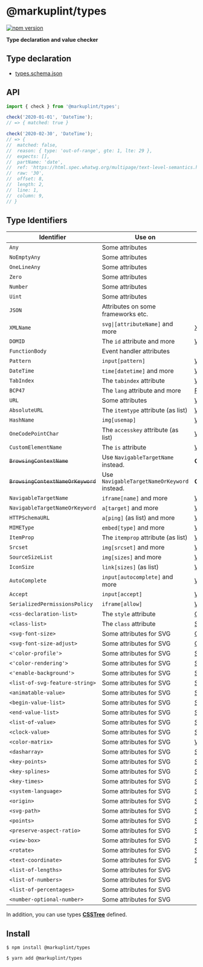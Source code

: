# @markuplint/types

[![npm version](https://badge.fury.io/js/%40markuplint%2Ftypes.svg)](https://www.npmjs.com/package/@markuplint/types)

**Type declaration and value checker**

## Type declaration

- [types.schema.json](./types.schema.json)

## API

```ts
import { check } from '@markuplint/types';

check('2020-01-01', 'DateTime');
// => { matched: true }

check('2020-02-30', 'DateTime');
// => {
// 	matched: false,
// 	reason: { type: 'out-of-range', gte: 1, lte: 29 },
// 	expects: [],
// 	partName: 'date',
// 	ref: 'https://html.spec.whatwg.org/multipage/text-level-semantics.html#datetime-value',
// 	raw: '30',
// 	offset: 8,
// 	length: 2,
// 	line: 1,
// 	column: 9,
// }
```

## Type Identifiers

| Identifier                         | Use on                                      | Spec                                                                                                               | Supported |
| ---------------------------------- | ------------------------------------------- | ------------------------------------------------------------------------------------------------------------------ | --------- |
| `Any`                              | Some attributes                             |                                                                                                                    | ✅        |
| `NoEmptyAny`                       | Some attributes                             |                                                                                                                    | ✅        |
| `OneLineAny`                       | Some attributes                             |                                                                                                                    | ✅        |
| `Zero`                             | Some attributes                             |                                                                                                                    | ✅        |
| `Number`                           | Some attributes                             |                                                                                                                    | ✅        |
| `Uint`                             | Some attributes                             |                                                                                                                    | ✅        |
| `JSON`                             | Attributes on some frameworks etc.          |                                                                                                                    | ✅        |
| `XMLName`                          | `svg\|[attributeName]` and more             | [XML](https://www.w3.org/TR/xml/#d0e804)                                                                           | ✅        |
| `DOMID`                            | The `id` attribute and more                 | [WHATWG](https://html.spec.whatwg.org/multipage/dom.html#global-attributes:concept-id)                             | ✅        |
| `FunctionBody`                     | Event handler attributes                    |                                                                                                                    | 🚧        |
| `Pattern`                          | `input[pattern]`                            | [WHATWG](https://html.spec.whatwg.org/multipage/input.html#compiled-pattern-regular-expression)                    | ✅        |
| `DateTime`                         | `time[datetime]` and more                   | [WHATWG](https://html.spec.whatwg.org/multipage/text-level-semantics.html#datetime-value)                          | ✅        |
| `TabIndex`                         | The `tabindex` attribute                    | [WHATWG](https://html.spec.whatwg.org/multipage/interaction.html#attr-tabindex)                                    | ✅        |
| `BCP47`                            | The `lang` attribute and more               | [RFC](https://tools.ietf.org/rfc/bcp/bcp47.html)                                                                   | ✅        |
| `URL`                              | Some attributes                             | [WHATWG](https://html.spec.whatwg.org/multipage/urls-and-fetching.html#valid-url-potentially-surrounded-by-spaces) | ✅        |
| `AbsoluteURL`                      | The `itemtype` attribute (as list)          | [WHATWG](https://url.spec.whatwg.org/#syntax-url-absolute)                                                         | ✅        |
| `HashName`                         | `img[usemap]`                               | [WHATWG](https://html.spec.whatwg.org/multipage/common-microsyntaxes.html#valid-hash-name-reference)               | ✅        |
| `OneCodePointChar`                 | The `accesskey` attribute (as list)         | [WHATWG](https://html.spec.whatwg.org/multipage/interaction.html#the-accesskey-attribute)                          | ✅        |
| `CustomElementName`                | The `is` attribute                          | [WHATWG](https://html.spec.whatwg.org/multipage/custom-elements.html#valid-custom-element-name)                    | ✅        |
| ~~`BrowsingContextName`~~          | Use `NavigableTargetName` instead.          | **Obsolated**                                                                                                      | ✅        |
| ~~`BrowsingContextNameOrKeyword`~~ | Use `NavigableTargetNameOrKeyword` instead. | **Obsolated**                                                                                                      | ✅        |
| `NavigableTargetName`              | `iframe[name]` and more                     | [WHATWG](https://html.spec.whatwg.org/multipage/document-sequences.html#valid-navigable-target-name)               | ✅        |
| `NavigableTargetNameOrKeyword`     | `a[target]` and more                        | [WHATWG](https://html.spec.whatwg.org/multipage/document-sequences.html#valid-navigable-target-name-or-keyword)    | ✅        |
| `HTTPSchemaURL`                    | `a[ping]` (as list) and more                | [WHATWG](https://html.spec.whatwg.org/multipage/links.html#ping)                                                   | ✅        |
| `MIMEType`                         | `embed[type]` and more                      | [WHATWG](https://mimesniff.spec.whatwg.org/#valid-mime-type)                                                       | ✅        |
| `ItemProp`                         | The `itemprop` attribute (as list)          | [WHATWG](https://html.spec.whatwg.org/multipage/microdata.html#names:-the-itemprop-attribute)                      | ✅        |
| `Srcset`                           | `img[srcset]` and more                      | [WHATWG](https://html.spec.whatwg.org/multipage/images.html#srcset-attributes)                                     | ✅        |
| `SourceSizeList`                   | `img[sizes]` and more                       | [WHATWG](https://html.spec.whatwg.org/multipage/images.html#sizes-attributes)                                      | ✅        |
| `IconSize`                         | `link[sizes]` (as list)                     | [WHATWG](https://html.spec.whatwg.org/multipage/semantics.html#attr-link-sizes)                                    | ✅        |
| `AutoComplete`                     | `input[autocomplete]` and more              | [WHATWG](https://html.spec.whatwg.org/multipage/form-control-infrastructure.html#attr-fe-autocomplete)             | ✅        |
| `Accept`                           | `input[accept]`                             | [WHATWG](https://html.spec.whatwg.org/multipage/input.html#attr-input-accept)                                      | ✅        |
| `SerializedPermissionsPolicy`      | `iframe[allow]`                             | [W3C](https://w3c.github.io/webappsec-permissions-policy/#serialized-permissions-policy)                           | ✅        |
| `<css-declaration-list>`           | The `style` attribute                       | [CSS](https://drafts.csswg.org/css-style-attr/#syntax)                                                             | ✅        |
| `<class-list>`                     | The `class` attribute                       | [SVG](https://www.w3.org/TR/SVG/styling.html#ClassAttribute)                                                       | ✅        |
| `<svg-font-size>`                  | Some attributes for SVG                     | [CSS](https://drafts.csswg.org/css-fonts-5/#descdef-font-face-font-size)                                           | 🚧        |
| `<svg-font-size-adjust>`           | Some attributes for SVG                     | [CSS](https://drafts.csswg.org/css-fonts-5/#propdef-font-size-adjust)                                              | 🚧        |
| `<'color-profile'>`                | Some attributes for SVG                     | [SVG](https://www.w3.org/TR/SVG11/color.html#ColorProfileProperty)                                                 | 🚧        |
| `<'color-rendering'>`              | Some attributes for SVG                     | [SVG](https://www.w3.org/TR/SVG11/painting.html#ColorRenderingProperty)                                            | 🚧        |
| `<'enable-background'>`            | Some attributes for SVG                     | [SVG](https://www.w3.org/TR/SVG11/filters.html#EnableBackgroundProperty)                                           | 🚧        |
| `<list-of-svg-feature-string>`     | Some attributes for SVG                     | [SVG](https://www.w3.org/TR/SVG11/feature.html)                                                                    | 🚧        |
| `<animatable-value>`               | Some attributes for SVG                     | [SVG](https://svgwg.org/specs/animations/#FromAttribute)                                                           | 🚧        |
| `<begin-value-list>`               | Some attributes for SVG                     | [SVG](https://svgwg.org/specs/animations/#BeginValueListSyntax)                                                    | 🚧        |
| `<end-value-list>`                 | Some attributes for SVG                     | [SVG](https://svgwg.org/specs/animations/#EndValueListSyntax)                                                      | 🚧        |
| `<list-of-value>`                  | Some attributes for SVG                     | [SVG](https://svgwg.org/specs/animations/#ValuesAttribute)                                                         | 🚧        |
| `<clock-value>`                    | Some attributes for SVG                     | [SMIL](https://www.w3.org/TR/2001/REC-smil-animation-20010904/#Timing-ClockValueSyntax)                            | 🚧        |
| `<color-matrix>`                   | Some attributes for SVG                     | [W3C](https://drafts.fxtf.org/filter-effects/#element-attrdef-fecolormatrix-values)                                | ✅        |
| `<dasharray>`                      | Some attributes for SVG                     | [SVG](https://svgwg.org/svg2-draft/painting.html#StrokeDasharrayProperty)                                          | ✅        |
| `<key-points>`                     | Some attributes for SVG                     | [SVG](https://svgwg.org/specs/animations/#KeyPointsAttribute)                                                      | ✅        |
| `<key-splines>`                    | Some attributes for SVG                     | [SVG](https://svgwg.org/specs/animations/#KeyTimesAttribute)                                                       | ✅        |
| `<key-times>`                      | Some attributes for SVG                     | [SVG](https://svgwg.org/specs/animations/#KeyTimesAttribute)                                                       | ✅        |
| `<system-language>`                | Some attributes for SVG                     | [SVG](https://svgwg.org/svg2-draft/struct.html#SystemLanguageAttribute)                                            | ✅        |
| `<origin>`                         | Some attributes for SVG                     | [SMIL](https://www.w3.org/TR/2001/REC-smil-animation-20010904/#MotionOriginAttribute)                              | ✅        |
| `<svg-path>`                       | Some attributes for SVG                     | [SVG](https://svgwg.org/svg2-draft/paths.html#PathDataBNF)                                                         | 🚧        |
| `<points>`                         | Some attributes for SVG                     | [SVG](https://svgwg.org/svg2-draft/shapes.html#DataTypePoints)                                                     | ✅        |
| `<preserve-aspect-ratio>`          | Some attributes for SVG                     | [SVG](https://svgwg.org/svg2-draft/coords.html#PreserveAspectRatioAttribute)                                       | ✅        |
| `<view-box>`                       | Some attributes for SVG                     | [SVG](https://svgwg.org/svg2-draft/coords.html#ViewBoxAttribute)                                                   | ✅        |
| `<rotate>`                         | Some attributes for SVG                     | [SVG](https://svgwg.org/specs/animations/#RotateAttribute)                                                         | ✅        |
| `<text-coordinate>`                | Some attributes for SVG                     | [SVG](https://svgwg.org/svg2-draft/text.html#TSpanAttributes)                                                      | ✅        |
| `<list-of-lengths>`                | Some attributes for SVG                     |                                                                                                                    | ✅        |
| `<list-of-numbers>`                | Some attributes for SVG                     |                                                                                                                    | ✅        |
| `<list-of-percentages>`            | Some attributes for SVG                     |                                                                                                                    | ✅        |
| `<number-optional-number>`         | Some attributes for SVG                     |                                                                                                                    | ✅        |

In addition, you can use types **[CSSTree](https://github.com/csstree/csstree)** defined.

## Install

```shell
$ npm install @markuplint/types

$ yarn add @markuplint/types
```
